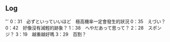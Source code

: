 ##

## Log

‵‵`
0：31　必ずといっていいほど　極高機率一定會發生的狀況
0：35　えづい？
0：42　好像沒有減輕的跡象？
1：38　へやだあって思って？
2：28　スポンジ？
3：19　越重越好嗎
3：29　百割？

```
